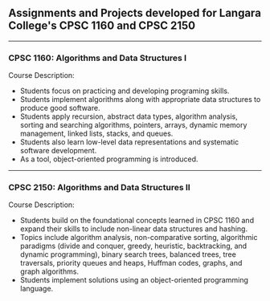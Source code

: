 ## Assignments and Projects developed for Langara College's CPSC 1160 and CPSC 2150 
---------------------------------------------------------------

### CPSC 1160: Algorithms and Data Structures I
Course Description:<br/>
 - Students focus on practicing and developing programing skills. 
 - Students implement algorithms along with appropriate data structures to produce good software. 
 - Students apply recursion, abstract data types, algorithm analysis, sorting and searching algorithms, pointers, arrays, dynamic memory management, linked lists, stacks, and queues.
 - Students also learn low-level data representations and systematic software development.
 - As a tool, object-oriented programming is introduced.

---------------------------------------------------------------

### CPSC 2150: Algorithms and Data Structures II
Course Description:<br/>
 - Students build on the foundational concepts learned in CPSC 1160 and expand their skills to include non-linear data structures and hashing.
 - Topics include algorithm analysis, non-comparative sorting, algorithmic paradigms (divide and conquer, greedy, heuristic, backtracking, and dynamic programming), binary search trees, balanced trees, tree traversals, priority queues and heaps, Huffman codes, graphs, and graph algorithms.
  - Students implement solutions using an object-oriented programming language.
